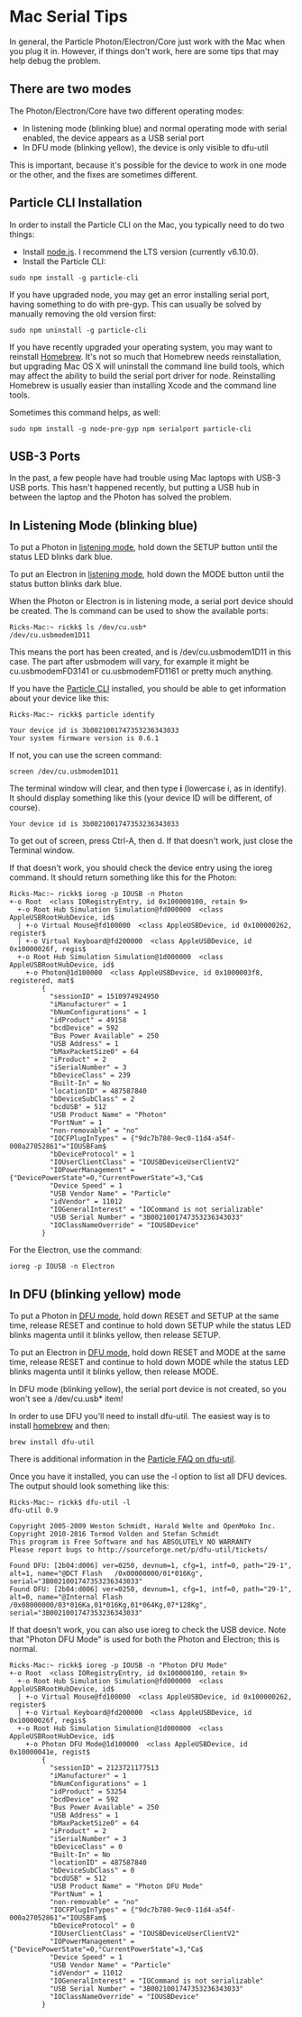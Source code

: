 # Mac Serial Tips

In general, the Particle Photon/Electron/Core just work with the Mac when you plug it in. However, if things don't work, here are some tips that may help debug the problem.

## There are two modes

The Photon/Electron/Core have two different operating modes:

- In listening mode (blinking blue) and normal operating mode with serial enabled, the device appears as a USB serial port
- In DFU mode (blinking yellow), the device is only visible to dfu-util

This is important, because it's possible for the device to work in one mode or the other, and the fixes are sometimes different.


## Particle CLI Installation

In order to install the Particle CLI on the Mac, you typically need to do two things:

- Install [node.js](https://nodejs.org). I recommend the LTS version (currently v6.10.0).
- Install the Particle CLI:

```
sudo npm install -g particle-cli
```

If you have upgraded node, you may get an error installing serial port, having something to do with pre-gyp. This can usually be solved by manually removing the old version first:

```
sudo npm uninstall -g particle-cli
```

If you have recently upgraded your operating system, you may want to reinstall [Homebrew](https://brew.sh). It's not so much that Homebrew needs reinstallation, but upgrading Mac OS X will uninstall the command line build tools, which may affect the ability to build the serial port driver for node. Reinstalling Homebrew is usually easier than installing Xcode and the command line tools.

Sometimes this command helps, as well:

```
sudo npm install -g node-pre-gyp npm serialport particle-cli
```


## USB-3 Ports

In the past, a few people have had trouble using Mac laptops with USB-3 USB ports. This hasn't happened recently, but putting a USB hub in between the laptop and the Photon has solved the problem.


## In Listening Mode (blinking blue)

To put a Photon in [listening mode](https://docs.particle.io/guide/getting-started/modes/photon/#listening-mode), hold down the SETUP button until the status LED blinks dark blue.

To put an Electron in [listening mode](https://docs.particle.io/guide/getting-started/modes/electron/#listening-mode), hold down the MODE button until the status button blinks dark blue.

When the Photon or Electron is in listening mode, a serial port device should be created. The ls command can be used to show the available ports:

```
Ricks-Mac:~ rickk$ ls /dev/cu.usb*/dev/cu.usbmodem1D11
```

This means the port has been created, and is /dev/cu.usbmodem1D11 in this case. The part after usbmodem will vary, for example it might be cu.usbmodemFD3141 or cu.usbmodemFD1161 or pretty much anything.

If you have the [Particle CLI](https://docs.particle.io/guide/tools-and-features/cli/) installed, you should be able to get information about your device like this:

```
Ricks-Mac:~ rickk$ particle identifyYour device id is 3b0021001747353236343033Your system firmware version is 0.6.1```

If not, you can use the screen command:

```
screen /dev/cu.usbmodem1D11
```

The terminal window will clear, and then type **i** (lowercase i, as in identify). It should display something like this (your device ID will be different, of course).

```
Your device id is 3b0021001747353236343033
```

To get out of screen, press Ctrl-A, then d. If that doesn't work, just close the Terminal window.

If that doesn't work, you should check the device entry using the ioreg command. It should return something like this for the Photon: 

```
Ricks-Mac:~ rickk$ ioreg -p IOUSB -n Photon+-o Root  <class IORegistryEntry, id 0x100000100, retain 9>  +-o Root Hub Simulation Simulation@fd000000  <class AppleUSBRootHubDevice, id$  | +-o Virtual Mouse@fd100000  <class AppleUSBDevice, id 0x100000262, register$  | +-o Virtual Keyboard@fd200000  <class AppleUSBDevice, id 0x10000026f, regis$  +-o Root Hub Simulation Simulation@1d000000  <class AppleUSBRootHubDevice, id$    +-o Photon@1d100000  <class AppleUSBDevice, id 0x1000003f8, registered, mat$        {          "sessionID" = 1510974924950          "iManufacturer" = 1          "bNumConfigurations" = 1          "idProduct" = 49158          "bcdDevice" = 592          "Bus Power Available" = 250          "USB Address" = 1          "bMaxPacketSize0" = 64          "iProduct" = 2          "iSerialNumber" = 3          "bDeviceClass" = 239          "Built-In" = No          "locationID" = 487587840          "bDeviceSubClass" = 2          "bcdUSB" = 512          "USB Product Name" = "Photon"          "PortNum" = 1          "non-removable" = "no"          "IOCFPlugInTypes" = {"9dc7b780-9ec0-11d4-a54f-000a27052861"="IOUSBFam$          "bDeviceProtocol" = 1          "IOUserClientClass" = "IOUSBDeviceUserClientV2"          "IOPowerManagement" = {"DevicePowerState"=0,"CurrentPowerState"=3,"Ca$          "Device Speed" = 1          "USB Vendor Name" = "Particle"          "idVendor" = 11012          "IOGeneralInterest" = "IOCommand is not serializable"          "USB Serial Number" = "3B0021001747353236343033"          "IOClassNameOverride" = "IOUSBDevice"        }        
```

For the Electron, use the command:

```
ioreg -p IOUSB -n Electron```

## In DFU (blinking yellow) mode

To put a Photon in [DFU mode](https://docs.particle.io/guide/getting-started/modes/photon/#dfu-mode-device-firmware-upgrade-), hold down RESET and SETUP at the same time, release RESET and continue to hold down SETUP while the status LED blinks magenta until it blinks yellow, then release SETUP.

To put an Electron in [DFU mode](https://docs.particle.io/guide/getting-started/modes/electron/#dfu-mode-device-firmware-upgrade-), hold down RESET and MODE at the same time, release RESET and continue to hold down MODE while the status LED blinks magenta until it blinks yellow, then release MODE.

In DFU mode (blinking yellow), the serial port device is not created, so you won't see a /dev/cu.usb* item! 

In order to use DFU you'll need to install dfu-util. The easiest way is to install [homebrew](https://brew.sh) and then:

```
brew install dfu-util
```

There is additional information in the [Particle FAQ on dfu-util](https://docs.particle.io/faq/particle-tools/installing-dfu-util/).

Once you have it installed, you can use the -l option to list all DFU devices. The output should look something like this:

```
Ricks-Mac:~ rickk$ dfu-util -ldfu-util 0.9Copyright 2005-2009 Weston Schmidt, Harald Welte and OpenMoko Inc.Copyright 2010-2016 Tormod Volden and Stefan SchmidtThis program is Free Software and has ABSOLUTELY NO WARRANTYPlease report bugs to http://sourceforge.net/p/dfu-util/tickets/Found DFU: [2b04:d006] ver=0250, devnum=1, cfg=1, intf=0, path="29-1", alt=1, name="@DCT Flash   /0x00000000/01*016Kg", serial="3B0021001747353236343033"Found DFU: [2b04:d006] ver=0250, devnum=1, cfg=1, intf=0, path="29-1", alt=0, name="@Internal Flash   /0x08000000/03*016Ka,01*016Kg,01*064Kg,07*128Kg", serial="3B0021001747353236343033"
```

If that doesn't work, you can also use ioreg to check the USB device. Note that "Photon DFU Mode" is used for both the Photon and Electron; this is normal.

```
Ricks-Mac:~ rickk$ ioreg -p IOUSB -n "Photon DFU Mode"+-o Root  <class IORegistryEntry, id 0x100000100, retain 9>  +-o Root Hub Simulation Simulation@fd000000  <class AppleUSBRootHubDevice, id$  | +-o Virtual Mouse@fd100000  <class AppleUSBDevice, id 0x100000262, register$  | +-o Virtual Keyboard@fd200000  <class AppleUSBDevice, id 0x10000026f, regis$  +-o Root Hub Simulation Simulation@1d000000  <class AppleUSBRootHubDevice, id$    +-o Photon DFU Mode@1d100000  <class AppleUSBDevice, id 0x10000041e, regist$        {          "sessionID" = 2123721177513          "iManufacturer" = 1          "bNumConfigurations" = 1          "idProduct" = 53254          "bcdDevice" = 592          "Bus Power Available" = 250          "USB Address" = 1          "bMaxPacketSize0" = 64          "iProduct" = 2          "iSerialNumber" = 3          "bDeviceClass" = 0          "Built-In" = No          "locationID" = 487587840          "bDeviceSubClass" = 0          "bcdUSB" = 512          "USB Product Name" = "Photon DFU Mode"          "PortNum" = 1          "non-removable" = "no"          "IOCFPlugInTypes" = {"9dc7b780-9ec0-11d4-a54f-000a27052861"="IOUSBFam$          "bDeviceProtocol" = 0          "IOUserClientClass" = "IOUSBDeviceUserClientV2"          "IOPowerManagement" = {"DevicePowerState"=0,"CurrentPowerState"=3,"Ca$          "Device Speed" = 1          "USB Vendor Name" = "Particle"          "idVendor" = 11012          "IOGeneralInterest" = "IOCommand is not serializable"          "USB Serial Number" = "3B0021001747353236343033"          "IOClassNameOverride" = "IOUSBDevice"        }```
